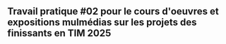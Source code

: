 ## Travail pratique #02 pour le cours d'oeuvres et expositions mulmédias sur les projets des finissants en TIM 2025



